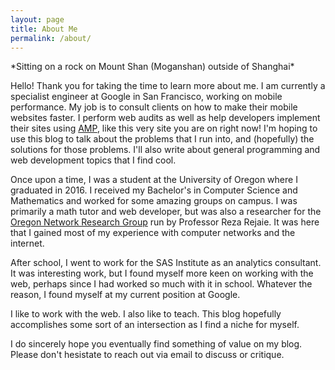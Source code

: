 ```yaml
---
layout: page
title: About Me
permalink: /about/
---
```


<amp-img width="1024" height="648" layout="responsive" src="/assets/images/about.jpeg"></amp-img>
<caption>*Sitting on a rock on Mount Shan (Moganshan) outside of Shanghai*</caption>

Hello! Thank you for taking the time to learn more about me. I am currently a specialist engineer at Google in San Francisco, working on mobile performance. My job is to consult clients on how to make their mobile websites faster. I perform web audits as well as help developers implement their sites using [AMP](https://www.ampproject.org/), like this very site you are on right now! I'm hoping to use this blog to talk about the problems that I run into, and (hopefully) the solutions for those problems. I'll also write about general programming and web development topics that I find cool.

Once upon a time, I was a student at the University of Oregon where I graduated in 2016. I received my Bachelor's in Computer Science and Mathematics and worked for some amazing groups on campus. I was primarily a math tutor and web developer, but was also a researcher for the [Oregon Network Research Group](https://onrg.cs.uoregon.edu/index.html) run by Professor Reza Rejaie. It was here that I gained most of my experience with computer networks and the internet.

After school, I went to work for the SAS Institute as an analytics consultant. It was interesting work, but I found myself more keen on working with the web, perhaps since I had worked so much with it in school. Whatever the reason, I found myself at my current position at Google.

I like to work with the web. I also like to teach. This blog hopefully accomplishes some sort of an intersection as I find a niche for myself.

I do sincerely hope you eventually find something of value on my blog. Please don't hesistate to reach out via email to discuss or critique.